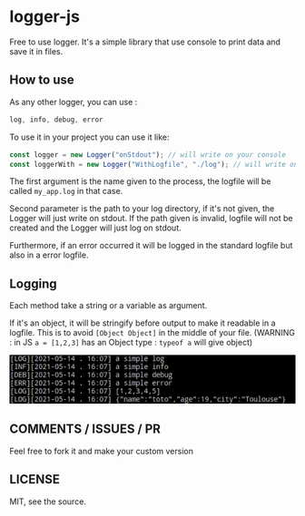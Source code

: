# logger-js

Free to use logger. It's a simple library that use console to print data and save it in files.

## How to use

As any other logger, you can use :

```js
log, info, debug, error 
```

To use it in your project you can use it like:

```js
const logger = new Logger("onStdout"); // will write on your console
const loggerWith = new Logger("WithLogfile", "./log"); // will write on your console and save in a logfile
```

The first argument is the name given to the process, the logfile will be called `my_app.log` in that case.

Second parameter is the path to your log directory, if it's not given, the Logger will just write on stdout. If the path given is invalid, logfile will not be created and the Logger will just log on stdout.

Furthermore, if an error occurred it will be logged in the standard logfile but also in a error logfile.

## Logging

Each method take a string or a variable as argument.

If it's an object, it will be stringify before output to make it readable in a logfile. This is to avoid `[Object Object]` in the middle of your file. (WARNING : in JS `a = [1,2,3]` has an Object type : `typeof a` will give object)

![log example](https://github.com/calvetalex/logger-js/blob/main/.images/output.png)

## COMMENTS / ISSUES / PR

Feel free to fork it and make your custom version

## LICENSE

MIT, see the source.
